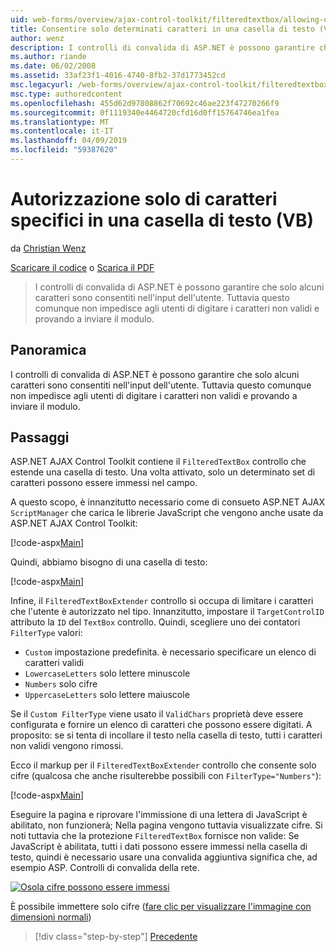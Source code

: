 ```yaml
---
uid: web-forms/overview/ajax-control-toolkit/filteredtextbox/allowing-only-certain-characters-in-a-text-box-vb
title: Consentire solo determinati caratteri in una casella di testo (VB) | Microsoft Docs
author: wenz
description: I controlli di convalida di ASP.NET è possono garantire che solo alcuni caratteri sono consentiti nell'input dell'utente. Questo comunque non impedisce tuttavia agli utenti dalla digitazione non è validi...
ms.author: riande
ms.date: 06/02/2008
ms.assetid: 33af23f1-4016-4740-8fb2-37d1773452cd
msc.legacyurl: /web-forms/overview/ajax-control-toolkit/filteredtextbox/allowing-only-certain-characters-in-a-text-box-vb
msc.type: authoredcontent
ms.openlocfilehash: 455d62d97808862f70692c46ae223f47270266f9
ms.sourcegitcommit: 0f1119340e4464720cfd16d0ff15764746ea1fea
ms.translationtype: MT
ms.contentlocale: it-IT
ms.lasthandoff: 04/09/2019
ms.locfileid: "59387620"
---
```

# <a name="allowing-only-certain-characters-in-a-text-box-vb"></a>Autorizzazione solo di caratteri specifici in una casella di testo (VB)

da [Christian Wenz](https://github.com/wenz)

[Scaricare il codice](http://download.microsoft.com/download/4/c/2/4c2def7a-0d23-4055-91f9-1f18504167d7/FilteredTextBox0.vb.zip) o [Scarica il PDF](http://download.microsoft.com/download/b/6/a/b6ae89ee-df69-4c87-9bfb-ad1eb2b23373/filteredtextbox0VB.pdf)

> I controlli di convalida di ASP.NET è possono garantire che solo alcuni caratteri sono consentiti nell'input dell'utente. Tuttavia questo comunque non impedisce agli utenti di digitare i caratteri non validi e provando a inviare il modulo.


## <a name="overview"></a>Panoramica

I controlli di convalida di ASP.NET è possono garantire che solo alcuni caratteri sono consentiti nell'input dell'utente. Tuttavia questo comunque non impedisce agli utenti di digitare i caratteri non validi e provando a inviare il modulo.

## <a name="steps"></a>Passaggi

ASP.NET AJAX Control Toolkit contiene il `FilteredTextBox` controllo che estende una casella di testo. Una volta attivato, solo un determinato set di caratteri possono essere immessi nel campo.

A questo scopo, è innanzitutto necessario come di consueto ASP.NET AJAX `ScriptManager` che carica le librerie JavaScript che vengono anche usate da ASP.NET AJAX Control Toolkit:

[!code-aspx[Main](allowing-only-certain-characters-in-a-text-box-vb/samples/sample1.aspx)]

Quindi, abbiamo bisogno di una casella di testo:

[!code-aspx[Main](allowing-only-certain-characters-in-a-text-box-vb/samples/sample2.aspx)]

Infine, il `FilteredTextBoxExtender` controllo si occupa di limitare i caratteri che l'utente è autorizzato nel tipo. Innanzitutto, impostare il `TargetControlID` attributo la `ID` del `TextBox` controllo. Quindi, scegliere uno dei contatori `FilterType` valori:

- `Custom` impostazione predefinita. è necessario specificare un elenco di caratteri validi
- `LowercaseLetters` solo lettere minuscole
- `Numbers` solo cifre
- `UppercaseLetters` solo lettere maiuscole

Se il `Custom FilterType` viene usato il `ValidChars` proprietà deve essere configurata e fornire un elenco di caratteri che possono essere digitati. A proposito: se si tenta di incollare il testo nella casella di testo, tutti i caratteri non validi vengono rimossi.

Ecco il markup per il `FilteredTextBoxExtender` controllo che consente solo cifre (qualcosa che anche risulterebbe possibili con `FilterType="Numbers"`):

[!code-aspx[Main](allowing-only-certain-characters-in-a-text-box-vb/samples/sample3.aspx)]

Eseguire la pagina e riprovare l'immissione di una lettera di JavaScript è abilitato, non funzionerà; Nella pagina vengono tuttavia visualizzate cifre. Si noti tuttavia che la protezione `FilteredTextBox` fornisce non valide: Se JavaScript è abilitata, tutti i dati possono essere immessi nella casella di testo, quindi è necessario usare una convalida aggiuntiva significa che, ad esempio ASP. Controlli di convalida della rete.


[![Osola cifre possono essere immessi](allowing-only-certain-characters-in-a-text-box-vb/_static/image2.png)](allowing-only-certain-characters-in-a-text-box-vb/_static/image1.png)

È possibile immettere solo cifre ([fare clic per visualizzare l'immagine con dimensioni normali](allowing-only-certain-characters-in-a-text-box-vb/_static/image3.png))

> [!div class="step-by-step"]
> [Precedente](allowing-only-certain-characters-in-a-text-box-cs.md)
